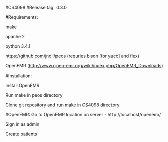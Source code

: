 #CS4098
#Release tag: 0.3.0

#Requirements:

  make
 
  apache 2
  
  python 3.4.1

  https://github.com/jnoll/peos (requries bison [for yacc] and flex)
  
  OpenEMR (http://www.open-emr.org/wiki/index.php/OpenEMR_Downloads)
  
#Installation:

Install OpenEMR

Run make in peos directory

Clone git repository and run make in CS4098 directory

#OpenEMR:
 Go to OpenEMR location on server - http://localhost/openemr/

 Sign in as admin

 Create patients
